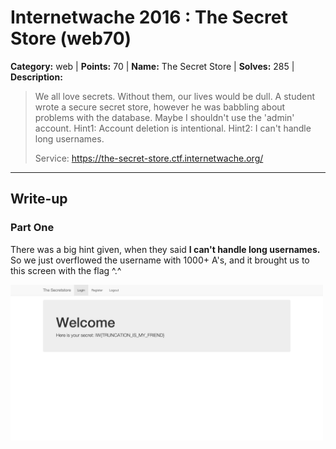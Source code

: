 # Internetwache 2016 : The Secret Store (web70)

**Category:** web |
**Points:** 70 |
**Name:** The Secret Store |
**Solves:** 285 |
**Description:**

> We all love secrets. Without them, our lives would be dull. A student wrote a secure secret store, however he was babbling about problems with the database. Maybe I shouldn't use the 'admin' account. Hint1: Account deletion is intentional. Hint2: I can't handle long usernames.
>
> Service: https://the-secret-store.ctf.internetwache.org/

___

## Write-up

### Part One
There was a big hint given, when they said **I can't handle long usernames.**
So we just overflowed the username with 1000+ A's, and it brought us to this screen with the flag ^.^

<img src="src/web70screenie.jpg" width="500">